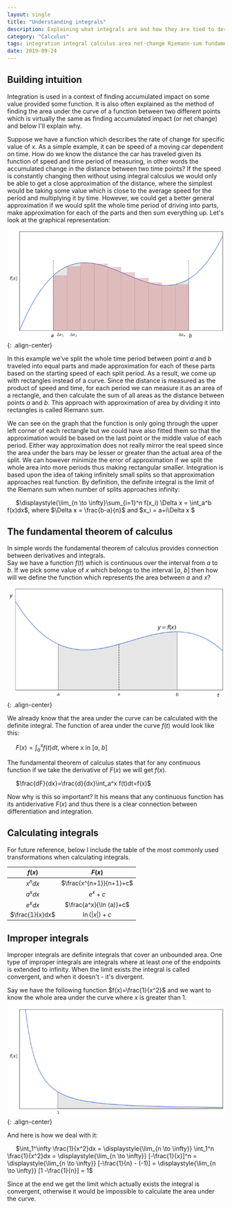 ```yaml
---
layout: single
title: "Understanding integrals"
description: Explaining what integrals are and how they are tied to derivatives
category: "Calculus"
tags: integration integral calculus area net-change Riemann-sum fundamental-theorem-of-calculus improper-integrals
date: 2019-09-24
---
```

## Building intuition

Integration is used in a context of finding accumulated impact on some value provided some function. It is also often explained as the method of finding the area under the curve of a function between two different points which is virtually the same as finding accumulated impact (or net change) and below I'll explain why.

Suppose we have a function which describes the rate of change for specific value of $x$. As a simple example, it can be speed of a moving car dependent on time. How do we know the distance the car has traveled given its function of speed and time period of measuring, in other words the accumulated change in the distance between two time points? If the speed is constantly changing then without using integral calculus we would only be able to get a close approximation of the distance, where the simplest would be taking some value which is close to the average speed for the period and multiplying it by time. However, we could get a better general approximation if we would split the whole time period of driving into parts, make approximation for each of the parts and then sum everything up. Let's look at the graphical representation:

![](/assets/images/calculus/plot_area_under_curve.png){: .align-center}

In this example we've split the whole time period between point $a$ and $b$ traveled into equal parts and made approximation for each of these parts based on the starting speed of each split period. As a result, we come up with rectangles instead of a curve. Since the distance is measured as the product of speed and time, for each period we can measure it as an area of a rectangle, and then calculate the sum of all areas as the distance between points $a$ and $b$. This approach with approximation of area by dividing it into rectangles is called Riemann sum.

We can see on the graph that the function is only going through the upper left corner of each rectangle but we could have also fitted them so that the approximation would be based on the last point or the middle value of each period. Either way approximation does not really mirror the real speed since the area under the bars may be lesser or greater than the actual area of the split. We can however minimize the error of approximation if we split the whole area into more periods thus making rectangular smaller. Integration is based upon the idea of taking infinitely small splits so that approximation approaches real function. By definition, the definite integral is the limit of the Riemann sum when number of splits approaches infinity:

&nbsp;&nbsp;&nbsp;&nbsp;
$\displaystyle{\lim_{n \to \infty}\sum_{i=1}^n f(x_i) \Delta x = \int_a^b f(x)dx$, 
where $\Delta x = \frac{b-a}{n}$ and $x_i = a+i\Delta x $

## The fundamental theorem of calculus

In simple words the fundamental theorem of calculus provides connection between derivatives and integrals.<br>
Say we have a function $f(t)$ which is continuous over the interval from $a$ to $b$. If we pick some value of $x$ which belongs to the interval [$a$, $b$] then how will we define the function which represents the area between $a$ and $x$?

![](/assets/images/calculus/plot_area_under_curve_with_middle_value.png){: .align-center}

We already know that the area under the curve can be calculated with the definite integral. The function of area under the curve $f(t)$ would look like this: 

&nbsp;&nbsp;&nbsp;&nbsp;
$F(x) = \int_a^x f(t)dt$, 
where x in [$a$, $b$]

The fundamental theorem of calculus states that for any continuous function if we take the derivative of $F(x)$ we will get $f(x)$.

&nbsp;&nbsp;&nbsp;&nbsp;
$\frac{dF}{dx}=\frac{d}{dx}\int_a^x f(t)dt=f(x)$

Now why is this so important? It his means that any continuous function has its antiderivative $F(x)$ and thus there is a clear connection between differentiation and integration. 

## Calculating integrals

For future reference, below I include the table of the most commonly used transformations when calculating integrals.

|$f(x)$|$F(x)$|
|:---:|:---:|
|$x^n dx$|$\frac{x^{n+1}}{n+1}+c$|
|$a^x dx$|$e^x+c$|
|$e^x dx$|$\frac{a^x}{\ln (a)}+c$|
|$\frac{1}{x}dx$|$\ln (\lvert x \rvert)+c$|

## Improper integrals

Improper integrals are definite integrals that cover an unbounded area. One type of improper integrals are integrals where at least one of the endpoints is extended to infinity. When the limit exists the integral is called convergent, and when it doesn't  - it's divergent. 

Say we have the following function $f(x)=\frac{1}{x^2}$ and we want to know the whole area under the curve where $x$ is greater than 1. 

![](/assets/images/calculus/plot_area_under_improper_integral.png){: .align-center}

And here is how we deal with it:

&nbsp;&nbsp;&nbsp;&nbsp;
$\int_1^\infty \frac{1}{x^2}dx = \displaystyle{\lim_{n \to \infty}} \int_1^n \frac{1}{x^2}dx = \displaystyle{\lim_{n \to \infty}} [-\frac{1}{x}]^n = \displaystyle{\lim_{n \to \infty}} [-\frac{1}{n} - (-1)] = \displaystyle{\lim_{n \to \infty}} [1 -\frac{1}{n}] = 1$

Since at the end we get the limit which actually exists the integral is convergent, otherwise it would be impossible to calculate the area under the curve.